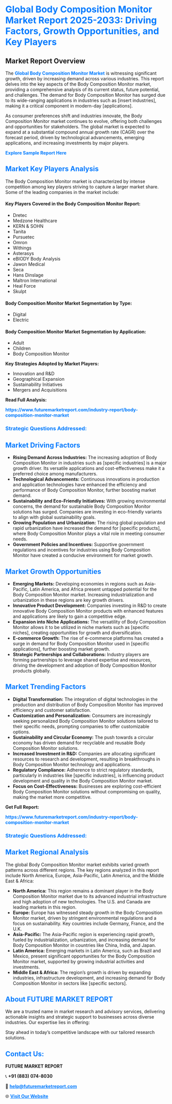 <h1 style="color: #007BFF;">Global Body Composition Monitor Market Report 2025-2033: Driving Factors, Growth Opportunities, and Key Players</h1>

<section id="overview">
<h2>Market Report Overview</h2>
<p>The <a href="https://www.futuremarketreport.com/industry-report/body-composition-monitor-market" style="color: #007BFF; text-decoration: none;"><strong>Global Body Composition Monitor Market</strong></a> is witnessing significant growth, driven by increasing demand across various industries. This report delves into the key aspects of the Body Composition Monitor market, providing a comprehensive analysis of its current status, future potential, and challenges. The demand for Body Composition Monitor has surged due to its wide-ranging applications in industries such as [insert industries], making it a critical component in modern-day [applications].</p>
<p>As consumer preferences shift and industries innovate, the Body Composition Monitor market continues to evolve, offering both challenges and opportunities for stakeholders. The global market is expected to expand at a substantial compound annual growth rate (CAGR) over the forecast period, driven by technological advancements, emerging applications, and increasing investments by major players.</p>
</section>

<section id="overview">
<p><a href="https://www.futuremarketreport.com/request-sample/reportId=111181" style="color: #007BFF; text-decoration: none;"><strong>Explore Sample Report Here</strong></a></p>
</section>

<section id="key-players">
<h2 style="color: #007BFF;">Market Key Players Analysis</h2>
<p>The Body Composition Monitor market is characterized by intense competition among key players striving to capture a larger market share. Some of the leading companies in the market include:</p>
<h4>Key Players Covered in the Body Composition Monitor Report:</h4>
<ul><li>Dretec</li><li>Medzone Healthcare</li><li>KERN &amp; SOHN</li><li>Tanita</li><li>Pursuetec</li><li>Omron</li><li>Withings</li><li>Asterasys</li><li>eBIODY Body Analysis</li><li>Jawon Medical</li><li>Seca</li><li>Hans Dinslage</li><li>Maltron International</li><li>Heal Force</li><li>Skulpt</li></ul>
<h4>Body Composition Monitor Market Segmentation by Type:</h4>
<ul><li>Digital</li><li>Electric</li></ul>

<h4>Body Composition Monitor Market Segmentation by Application:</h4>
<ul><li>Adult</li><li>Children</li><li>Body Composition Monitor</li></ul>
<p><strong>Key Strategies Adopted by Market Players:</strong></p>
<ul>
<li>Innovation and R&D</li>
<li>Geographical Expansion</li>
<li>Sustainability Initiatives</li>
<li>Mergers and Acquisitions</li>
</ul>
</section>

<section>
<p><strong>Read Full Analysis: </strong></p><a href="https://www.futuremarketreport.com/industry-report/body-composition-monitor-market" style="color: #007BFF; text-decoration: none;"><strong>https://www.futuremarketreport.com/industry-report/body-composition-monitor-market</strong></a>
<h3 style="color: #007BFF;">Strategic Questions Addressed:</h3>
</section>

<section id="driving-factors">
<h2 style="color: #007BFF;">Market Driving Factors</h2>
<ul>
<li><strong>Rising Demand Across Industries:</strong> The increasing adoption of Body Composition Monitor in industries such as [specific industries] is a major growth driver. Its versatile applications and cost-effectiveness make it a preferred choice among manufacturers.</li>
<li><strong>Technological Advancements:</strong> Continuous innovations in production and application technologies have enhanced the efficiency and performance of Body Composition Monitor, further boosting market demand.</li>
<li><strong>Sustainability and Eco-Friendly Initiatives:</strong> With growing environmental concerns, the demand for sustainable Body Composition Monitor solutions has surged. Companies are investing in eco-friendly variants to align with global sustainability goals.</li>
<li><strong>Growing Population and Urbanization:</strong> The rising global population and rapid urbanization have increased the demand for [specific products], where Body Composition Monitor plays a vital role in meeting consumer needs.</li>
<li><strong>Government Policies and Incentives:</strong> Supportive government regulations and incentives for industries using Body Composition Monitor have created a conducive environment for market growth.</li>
</ul>
</section>

<section id="growth-opportunities">
<h2 style="color: #007BFF;">Market Growth Opportunities</h2>
<ul>
<li><strong>Emerging Markets:</strong> Developing economies in regions such as Asia-Pacific, Latin America, and Africa present untapped potential for the Body Composition Monitor market. Increasing industrialization and urbanization in these regions are key growth drivers.</li>
<li><strong>Innovative Product Development:</strong> Companies investing in R&D to create innovative Body Composition Monitor products with enhanced features and applications are likely to gain a competitive edge.</li>
<li><strong>Expansion into Niche Applications:</strong> The versatility of Body Composition Monitor allows it to be utilized in niche markets such as [specific niches], creating opportunities for growth and diversification.</li>
<li><strong>E-commerce Growth:</strong> The rise of e-commerce platforms has created a surge in demand for Body Composition Monitor used in [specific applications], further boosting market growth.</li>
<li><strong>Strategic Partnerships and Collaborations:</strong> Industry players are forming partnerships to leverage shared expertise and resources, driving the development and adoption of Body Composition Monitor products globally.</li>
</ul>
</section>

<section id="trending-factors">
<h2 style="color: #007BFF;">Market Trending Factors</h2>
<ul>
<li><strong>Digital Transformation:</strong> The integration of digital technologies in the production and distribution of Body Composition Monitor has improved efficiency and customer satisfaction.</li>
<li><strong>Customization and Personalization:</strong> Consumers are increasingly seeking personalized Body Composition Monitor solutions tailored to their specific needs, prompting companies to offer customizable options.</li>
<li><strong>Sustainability and Circular Economy:</strong> The push towards a circular economy has driven demand for recyclable and reusable Body Composition Monitor solutions.</li>
<li><strong>Increased Investment in R&D:</strong> Companies are allocating significant resources to research and development, resulting in breakthroughs in Body Composition Monitor technology and applications.</li>
<li><strong>Regulatory Compliance:</strong> Adherence to strict regulatory standards, particularly in industries like [specific industries], is influencing product development and quality in the Body Composition Monitor market.</li>
<li><strong>Focus on Cost-Effectiveness:</strong> Businesses are exploring cost-efficient Body Composition Monitor solutions without compromising on quality, making the market more competitive.</li>
</ul>
</section>

<section>
<p><strong>Get Full Report: </strong></p><a href="https://www.futuremarketreport.com/industry-report/body-composition-monitor-market" style="color: #007BFF; text-decoration: none;"><strong>https://www.futuremarketreport.com/industry-report/body-composition-monitor-market</strong></a>
<h3 style="color: #007BFF;">Strategic Questions Addressed:</h3>
</section>


<section id="regional-analysis">
<h2 style="color: #007BFF;">Market Regional Analysis</h2>
<p>The global Body Composition Monitor market exhibits varied growth patterns across different regions. The key regions analyzed in this report include North America, Europe, Asia-Pacific, Latin America, and the Middle East & Africa:</p>
<ul>
<li><strong>North America:</strong> This region remains a dominant player in the Body Composition Monitor market due to its advanced industrial infrastructure and high adoption of new technologies. The U.S. and Canada are leading markets in this region.</li>
<li><strong>Europe:</strong> Europe has witnessed steady growth in the Body Composition Monitor market, driven by stringent environmental regulations and a focus on sustainability. Key countries include Germany, France, and the U.K.</li>
<li><strong>Asia-Pacific:</strong> The Asia-Pacific region is experiencing rapid growth, fueled by industrialization, urbanization, and increasing demand for Body Composition Monitor in countries like China, India, and Japan.</li>
<li><strong>Latin America:</strong> Emerging markets in Latin America, such as Brazil and Mexico, present significant opportunities for the Body Composition Monitor market, supported by growing industrial activities and investments.</li>
<li><strong>Middle East & Africa:</strong> The region’s growth is driven by expanding industries, infrastructure development, and increasing demand for Body Composition Monitor in sectors like [specific sectors].</li>
</ul>
</section>

<footer>
<h2 style="color: #007BFF;">About FUTURE MARKET REPORT</h2>
<p>We are a trusted name in market research and advisory services, delivering actionable insights and strategic support to businesses across diverse industries. Our expertise lies in offering:</p>

<p>Stay ahead in today’s competitive landscape with our tailored research solutions.</p>

<h2 style="color: #007BFF;">Contact Us:</h2>
<p><strong>FUTURE MARKET REPORT</strong></p>
<p>📞 <strong>+91 (883) 074-8030</strong></p>
<p>📧 <strong><a href="mailto:help@futuremarketreport.com" style="color: #007BFF;">help@futuremarketreport.com</a></strong></p>
<p>🌐 <strong><a href="https://www.futuremarketreport.com/" style="color: #007BFF;">Visit Our Website</a></strong></p>
</footer>
